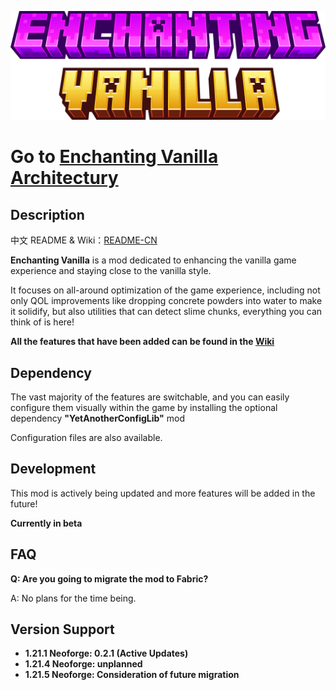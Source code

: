 ![minecraft_title.png](title.png)

# Go to [Enchanting Vanilla Architectury](https://github.com/pynickle/Enchanting-Vanilla-Architectury)

## Description

中文 README & Wiki：[README-CN](https://github.com/pynickle/Enchanting-Vanilla/blob/master/README-CN.md)

**Enchanting Vanilla** is a mod dedicated to enhancing the vanilla game experience and staying close to the vanilla style.

It focuses on all-around optimization of the game experience, including not only QOL improvements like dropping concrete powders into water to make it solidify, but also utilities that can detect slime chunks, everything you can think of is here!

**All the features that have been added can be found in the [Wiki](https://github.com/pynickle/Enchanting-Vanilla/wiki)**

## Dependency

The vast majority of the features are switchable, and you can easily configure them visually within the game by installing the optional dependency **"YetAnotherConfigLib"** mod

Configuration files are also available.

## Development

This mod is actively being updated and more features will be added in the future!

**Currently in beta**

## FAQ

**Q: Are you going to migrate the mod to Fabric?**

A: No plans for the time being.

## Version Support

* **1.21.1 Neoforge: 0.2.1 (Active Updates)**
* **1.21.4 Neoforge: unplanned**
* **1.21.5 Neoforge: Consideration of future migration**
